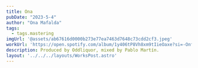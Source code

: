 ```yaml
---
title: Ona
pubDate: "2023-5-4"
author: "Ona Mafalda"
tags:
  - tags.mastering
imgUrl: '@assets/ab67616d0000b273e77ea7463d7648c73cdd2cf3.jpeg'
workUrl: 'https://open.spotify.com/album/1y406tP8Vh8xm9tIieOaxe?si=-OnfUYL9RouQ9VGBGU8Xng'
description: Produced by Oddliquor, mixed by Pablo Martín.
layout: '../../../layouts/WorksPost.astro'
---
```

